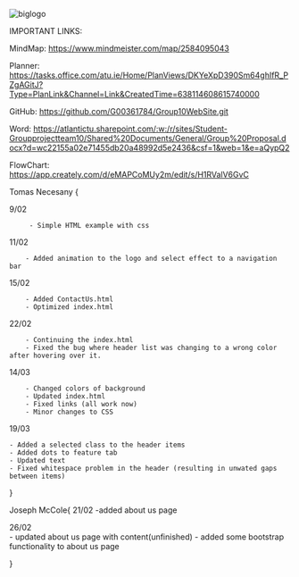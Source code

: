 ![biglogo](https://user-images.githubusercontent.com/79973298/221364707-8383d99c-37db-413e-9c4f-34077528db94.png)


IMPORTANT LINKS:

MindMap: https://www.mindmeister.com/map/2584095043

Planner: https://tasks.office.com/atu.ie/Home/PlanViews/DKYeXpD390Sm64ghIfR_PZgAGitJ?Type=PlanLink&Channel=Link&CreatedTime=638114608615740000

GitHub: https://github.com/G00361784/Group10WebSite.git

Word: https://atlantictu.sharepoint.com/:w:/r/sites/Student-Groupprojectteam10/Shared%20Documents/General/Group%20Proposal.docx?d=wc22155a02e71455db20a48992d5e2436&csf=1&web=1&e=aQypQ2

FlowChart: https://app.creately.com/d/eMAPCoMUy2m/edit/s/H1RValV6GvC

Tomas Necesany {
  
  9/02 
  
         - Simple HTML example with css

  11/02 
  
        - Added animation to the logo and select effect to a navigation bar

  15/02 
  
        - Added ContactUs.html
        - Optimized index.html
        
  22/02
  
        - Continuing the index.html
        - Fixed the bug where header list was changing to a wrong color after hovering over it.
	
  14/03
  
        - Changed colors of background
        - Updated index.html
        - Fixed links (all work now)
        - Minor changes to CSS
	
   19/03
   
	- Added a selected class to the header items
	- Added dots to feature tab
	- Updated text
	- Fixed whitespace problem in the header (resulting in unwated gaps between items)
       
}

Joseph McCole{
  21/02 
        -added about us page
		
  26/02  
		- updated about us page with content(unfinished)
		- added some bootstrap functionality to about us page 

}
